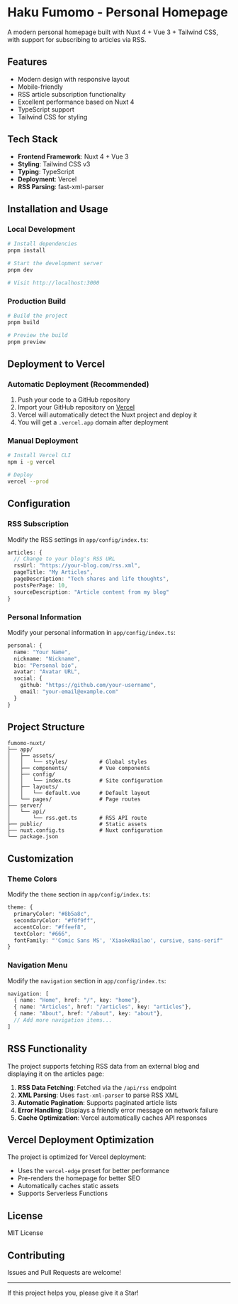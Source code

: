 # Haku Fumomo - Personal Homepage

A modern personal homepage built with Nuxt 4 + Vue 3 + Tailwind CSS, with support for subscribing to articles via RSS.

## Features

- Modern design with responsive layout
- Mobile-friendly
- RSS article subscription functionality
- Excellent performance based on Nuxt 4
- TypeScript support
- Tailwind CSS for styling

## Tech Stack

- **Frontend Framework**: Nuxt 4 + Vue 3
- **Styling**: Tailwind CSS v3
- **Typing**: TypeScript
- **Deployment**: Vercel
- **RSS Parsing**: fast-xml-parser

## Installation and Usage

### Local Development

```bash
# Install dependencies
pnpm install

# Start the development server
pnpm dev

# Visit http://localhost:3000
```

### Production Build

```bash
# Build the project
pnpm build

# Preview the build
pnpm preview
```

## Deployment to Vercel

### Automatic Deployment (Recommended)

1. Push your code to a GitHub repository
2. Import your GitHub repository on [Vercel](https://vercel.com)
3. Vercel will automatically detect the Nuxt project and deploy it
4. You will get a `.vercel.app` domain after deployment

### Manual Deployment

```bash
# Install Vercel CLI
npm i -g vercel

# Deploy
vercel --prod
```

## Configuration

### RSS Subscription

Modify the RSS settings in `app/config/index.ts`:

```typescript
articles: {
  // Change to your blog's RSS URL
  rssUrl: "https://your-blog.com/rss.xml",
  pageTitle: "My Articles",
  pageDescription: "Tech shares and life thoughts",
  postsPerPage: 10,
  sourceDescription: "Article content from my blog"
}
```

### Personal Information

Modify your personal information in `app/config/index.ts`:

```typescript
personal: {
  name: "Your Name",
  nickname: "Nickname",
  bio: "Personal bio",
  avatar: "Avatar URL",
  social: {
    github: "https://github.com/your-username",
    email: "your-email@example.com"
  }
}
```

## Project Structure

```
fumomo-nuxt/
├── app/
│   ├── assets/
│   │   └── styles/          # Global styles
│   ├── components/          # Vue components
│   ├── config/
│   │   └── index.ts         # Site configuration
│   ├── layouts/
│   │   └── default.vue      # Default layout
│   └── pages/               # Page routes
├── server/
│   └── api/
│       └── rss.get.ts       # RSS API route
├── public/                  # Static assets
├── nuxt.config.ts           # Nuxt configuration
└── package.json
```

## Customization

### Theme Colors

Modify the `theme` section in `app/config/index.ts`:

```typescript
theme: {
  primaryColor: "#8b5a8c",
  secondaryColor: "#f0f9ff",
  accentColor: "#ffeef8",
  textColor: "#666",
  fontFamily: "'Comic Sans MS', 'XiaokeNailao', cursive, sans-serif"
}
```

### Navigation Menu

Modify the `navigation` section in `app/config/index.ts`:

```typescript
navigation: [
  { name: "Home", href: "/", key: "home"},
  { name: "Articles", href: "/articles", key: "articles"},
  { name: "About", href: "/about", key: "about"},
  // Add more navigation items...
]
```

## RSS Functionality

The project supports fetching RSS data from an external blog and displaying it on the articles page:

1. **RSS Data Fetching**: Fetched via the `/api/rss` endpoint
2. **XML Parsing**: Uses `fast-xml-parser` to parse RSS XML
3. **Automatic Pagination**: Supports paginated article lists
4. **Error Handling**: Displays a friendly error message on network failure
5. **Cache Optimization**: Vercel automatically caches API responses

## Vercel Deployment Optimization

The project is optimized for Vercel deployment:

- Uses the `vercel-edge` preset for better performance
- Pre-renders the homepage for better SEO
- Automatically caches static assets
- Supports Serverless Functions

## License

MIT License

## Contributing

Issues and Pull Requests are welcome!

---

If this project helps you, please give it a Star!
